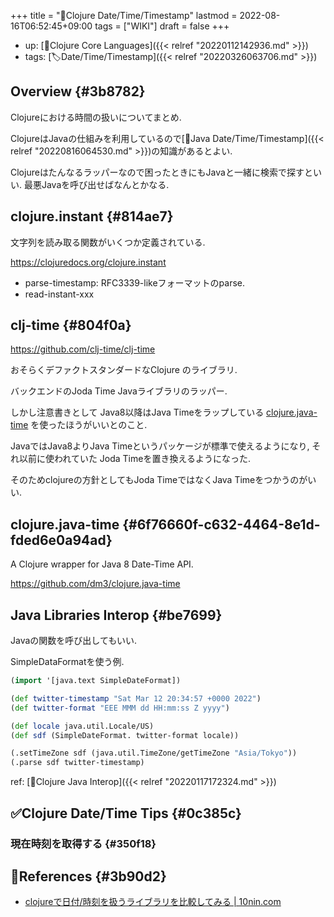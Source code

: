 +++
title = "📝Clojure Date/Time/Timestamp"
lastmod = 2022-08-16T06:52:45+09:00
tags = ["WIKI"]
draft = false
+++

-   up: [📂Clojure Core Languages]({{< relref "20220112142936.md" >}})
-   tags: [🏷Date/Time/Timestamp]({{< relref "20220326063706.md" >}})


## Overview {#3b8782}

Clojureにおける時間の扱いについてまとめ.

ClojureはJavaの仕組みを利用しているので[📝Java Date/Time/Timestamp]({{< relref "20220816064530.md" >}})の知識があるとよい.

Clojureはたんなるラッパーなので困ったときにもJavaと一緒に検索で探すといい. 最悪Javaを呼び出せばなんとかなる.


## clojure.instant {#814ae7}

文字列を読み取る関数がいくつか定義されている.

<https://clojuredocs.org/clojure.instant>

-   parse-timestamp: RFC3339-likeフォーマットのparse.
-   read-instant-xxx


## clj-time {#804f0a}

<https://github.com/clj-time/clj-time>

おそらくデファクトスタンダードなClojure のライブラリ.

バックエンドのJoda Time Javaライブラリのラッパー.

しかし注意書きとして Java8以降はJava Timeをラップしている [clojure.java-time](#6f76660f-c632-4464-8e1d-fded6e0a94ad) を使ったほうがいいとのこと.

JavaではJava8よりJava Timeというパッケージが標準で使えるようになり, それ以前に使われていた Joda Timeを置き換えるようになった.

そのためclojureの方針としてもJoda TimeではなくJava Timeをつかうのがいい.


## clojure.java-time {#6f76660f-c632-4464-8e1d-fded6e0a94ad}

A Clojure wrapper for Java 8 Date-Time API.

<https://github.com/dm3/clojure.java-time>


## Java Libraries Interop {#be7699}

Javaの関数を呼び出してもいい.

SimpleDataFormatを使う例.

```clojure
(import '[java.text SimpleDateFormat])

(def twitter-timestamp "Sat Mar 12 20:34:57 +0000 2022")
(def twitter-format "EEE MMM dd HH:mm:ss Z yyyy")

(def locale java.util.Locale/US)
(def sdf (SimpleDateFormat. twitter-format locale))

(.setTimeZone sdf (java.util.TimeZone/getTimeZone "Asia/Tokyo"))
(.parse sdf twitter-timestamp)
```

ref: [📝Clojure Java Interop]({{< relref "20220117172324.md" >}})


## ✅Clojure Date/Time Tips {#0c385c}


### 現在時刻を取得する {#350f18}


## 🔗References {#3b90d2}

-   [clojureで日付/時刻を扱うライブラリを比較してみる | 10nin.com](https://www.10nin.com/clojure/datetime/library/2021/02/24/clj-time.html)
